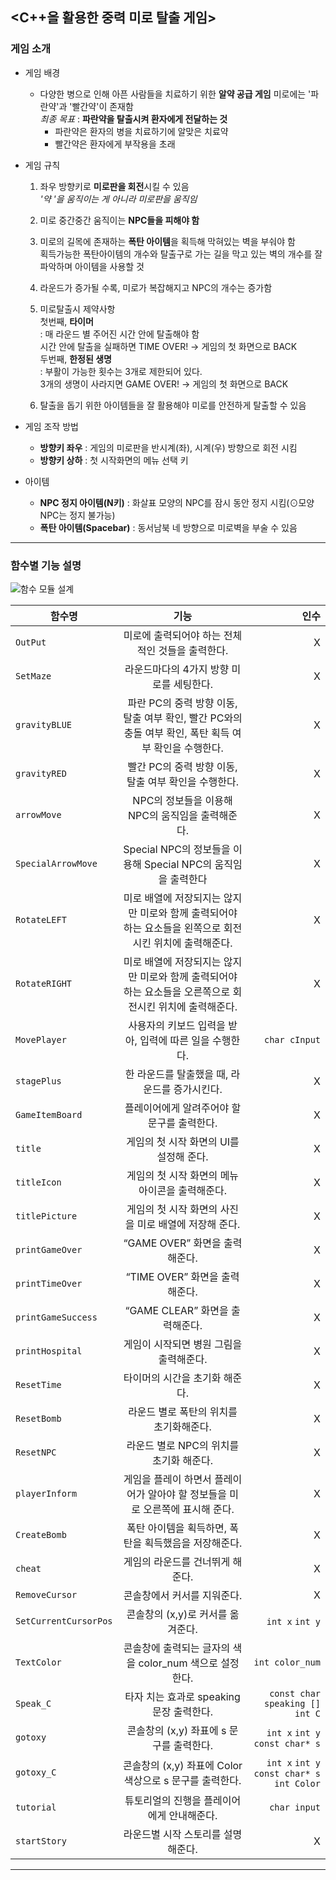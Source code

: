 ## <C++을 활용한 중력 미로 탈출 게임>

### 게임 소개
+ 게임 배경
  + 다양한 병으로 인해 아픈 사람들을 치료하기 위한 **알약 공급 게임**
  미로에는 '파란약'과 '빨간약'이 존재함   
    *최종 목표* : **파란약을 탈출시켜 환자에게 전달하는 것**   
      - 파란약은 환자의 병을 치료하기에 알맞은 치료약   
      - 빨간약은 환자에게 부작용을 초래   
    
  
+ 게임 규칙
  1. 좌우 방향키로 **미로판을 회전**시킬 수 있음   
    *'약 '을 움직이는 게 아니라 미로판을 움직임*   
      
  2. 미로 중간중간 움직이는 **NPC들을 피해야 함**  
    
  3. 미로의 길목에 존재하는 **폭탄 아이템**을 획득해 막혀있는 벽을 부숴야 함   
    획득가능한 폭탄아이템의 개수와 탈출구로 가는 길을 막고 있는 벽의 개수를 잘 파악하며 아이템을 사용할 것  
  
  4. 라운드가 증가될 수록, 미로가 복잡해지고 NPC의 개수는 증가함  
  
  5. 미로탈출시 제약사항   
    첫번째, **타이머**   
    : 매 라운드 별 주어진 시간 안에 탈출해야 함   
    시간 안에 탈출을 실패하면 TIME OVER! -> 게임의 첫 화면으로 BACK   
    두번째, **한정된 생명**   
    : 부활이 가능한 횟수는 3개로 제한되어 있다.   
    3개의 생명이 사라지면 GAME OVER! -> 게임의 첫 화면으로 BACK  
  
  6. 탈출을 돕기 위한 아이템들을 잘 활용해야 미로를 안전하게 탈출할 수 있음   

+ 게임 조작 방법   
  + **방향키 좌우** : 게임의 미로판을 반시계(좌), 시계(우) 방향으로 회전 시킴   
  + **방향키 상하** : 첫 시작화면의 메뉴 선택 키  

+ 아이템   
  + **NPC 정지 아이템(N키)** : 화살표 모양의 NPC를 잠시 동안 정지 시킴(⊙모양 NPC는 정지 불가능)   
  + **폭탄 아이템(Spacebar)** : 동서남북 네 방향으로 미로벽을 부술 수 있음  

---
### 함수별 기능 설명
  
![함수 모듈 설계](https://user-images.githubusercontent.com/64410393/108391361-fbaa6680-7254-11eb-992a-6aac57872d6b.JPG)
  
함수명 | 기능 | 인수
|---|:---:|---:|
| `OutPut` | 미로에 출력되어야 하는 전체적인 것들을 출력한다. | X |
| `SetMaze ` | 라운드마다의 4가지 방향 미로를 세팅한다. | X |
| `gravityBLUE` | 파란 PC의 중력 방향 이동, 탈출 여부 확인, 빨간 PC와의 충돌 여부 확인, 폭탄 획득 여부 확인을 수행한다. | X |
| `gravityRED` | 빨간 PC의 중력 방향 이동, 탈출 여부 확인을 수행한다. | X |
| `arrowMove` | NPC의 정보들을 이용해 NPC의 움직임을 출력해준다. | X |
| `SpecialArrowMove` | Special NPC의 정보들을 이용해 Special NPC의 움직임을 출력한다  | X |
| `RotateLEFT` | 미로 배열에 저장되지는 않지만 미로와 함께 출력되어야 하는 요소들을 왼쪽으로 회전시킨 위치에 출력해준다. | X |
| `RotateRIGHT` | 미로 배열에 저장되지는 않지만 미로와 함께 출력되어야 하는 요소들을 오른쪽으로 회전시킨 위치에 출력해준다. | X |
| `MovePlayer ` | 사용자의 키보드 입력을 받아, 입력에 따른 일을 수행한다. | `char cInput` |
| `stagePlus` | 한 라운드를 탈출했을 때, 라운드를 증가시킨다. | X |
| `GameItemBoard` | 플레이어에게 알려주어야 할 문구를 출력한다. | X |
| `title` | 게임의 첫 시작 화면의 UI를 설정해 준다. | X |
| `titleIcon` | 게임의 첫 시작 화면의 메뉴 아이콘을 출력해준다. | X |
| `titlePicture` | 게임의 첫 시작 화면의 사진을 미로 배열에 저장해 준다. | X |
| `printGameOver` | “GAME OVER” 화면을 출력해준다. | X |
| `printTimeOver` | “TIME OVER” 화면을 출력해준다. | X |
| `printGameSuccess` | “GAME CLEAR” 화면을 출력해준다. | X |
| `printHospital` | 게임이 시작되면 병원 그림을 출력해준다. | X |
| `ResetTime` | 타이머의 시간을 초기화 해준다. | X |
| `ResetBomb` | 라운드 별로 폭탄의 위치를 초기화해준다. | X |
| `ResetNPC` | 라운드 별로 NPC의 위치를 초기화 해준다. | X |
| `playerInform` | 게임을 플레이 하면서 플레이어가 알아야 할 정보들을 미로 오른쪽에 표시해 준다. | X |
| `CreateBomb ` | 폭탄 아이템을 획득하면, 폭탄을 획득했음을 저장해준다. | X |
| `cheat` | 게임의 라운드를 건너뛰게 해준다. | X |
| `RemoveCursor` | 콘솔창에서 커서를 지워준다.  | X |
| `SetCurrentCursorPos` | 콘솔창의 (x,y)로 커서를 옮겨준다. | `int x` `int y` |
| `TextColor` | 콘솔창에 출력되는 글자의 색을 color_num 색으로 설정한다. | `int color_num` |
| `Speak_C` | 타자 치는 효과로 speaking 문장 출력한다. | `const char speaking []` `int C` |
| `gotoxy` | 콘솔창의 (x,y) 좌표에 s 문구를 출력한다. | `int x` `int y` `const char* s` |
| `gotoxy_C` | 콘솔창의 (x,y) 좌표에 Color 색상으로 s 문구를 출력한다. | `int x` `int y` `const char* s` `int Color` |
| `tutorial` | 튜토리얼의 진행을 플레이어에게 안내해준다. | `char input` |
| `startStory` | 라운드별 시작 스토리를 설명해준다. | X |  
---
